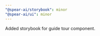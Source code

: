 ```yaml
---
"@spear-ai/storybook": minor
"@spear-ai/ui": minor
---
```


Added storybook for guide tour component.
